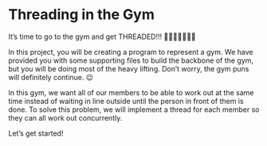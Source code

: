 # Threading in the Gym
It’s time to go to the gym and get THREADED!!! 🏋🏼‍♀️🏋🏿💪🏽

In this project, you will be creating a program to represent a gym. We have provided you with some supporting files to build the backbone of the gym, but you will be doing most of the heavy lifting. Don’t worry, the gym puns will definitely continue. 😉

In this gym, we want all of our members to be able to work out at the same time instead of waiting in line outside until the person in front of them is done. To solve this problem, we will implement a thread for each member so they can all work out concurrently.

Let’s get started!
